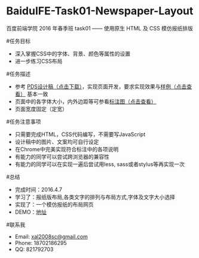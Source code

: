 # BaiduIFE-Task01-Newspaper-Layout
百度前端学院 2016 年春季班 task01 —— 使用原生 HTML 及 CSS 模仿报纸排版

#任务目标

- 深入掌握CSS中的字体、背景、颜色等属性的设置
- 进一步练习CSS布局

#任务描述

- 参考 [PDS设计稿（点击下载）](http://7xrp04.com1.z0.glb.clouddn.com/task_1_6_1.psd)，实现页面开发，要求实现效果与[样例（点击查看）](http://7xrp04.com1.z0.glb.clouddn.com/task_1_6_2.jpg) 基本一致
- 页面中的各字体大小，内外边距等可参看[标注图（点击查看）](http://7xrp04.com1.z0.glb.clouddn.com/task_1_6_3.jpg)
- 页面宽度固定（定宽）

#任务注意事项

- 只需要完成HTML，CSS代码编写，不需要写JavaScript
- 设计稿中的图片、文案均可自行设定
- 在Chrome中完美实现符合标注中的各项说明
- 有能力的同学可以尝试跨浏览器的兼容性
- 有能力的同学可以在实现一遍后尝试用less, sass或者stylus等再实现一次

#总结

- 完成时间：2016.4.7
- 学习了：报纸版布局,各类文字的排列与布局方式,字体及文字大小选择
- 实现了：一个模仿报纸的布局网页
- DEMO：[地址](http://nitta-honoka.github.io/BaiduIFE-Task01-Newspaper-Layout/)

#联系我

- Email: xal2008sc@gmail.com
- Phone: 18702186295
- QQ: 821792703
